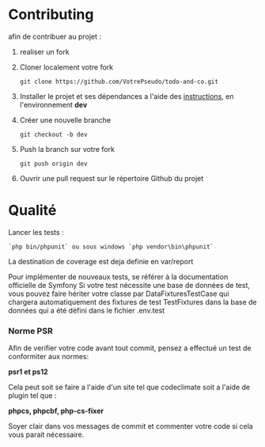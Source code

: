 # Contributing

afin de contribuer au projet :

1. realiser un fork
2. Cloner localement votre fork

    `git clone https://github.com/VotrePseudo/todo-and-co.git`

3. Installer le projet et ses dépendances a l'aide des [instructions](../README.md), en l'environnement **dev**
4. Créer une nouvelle branche

    `git checkout -b dev`
    
5. Push la branch sur votre fork

    `git push origin dev`

6. Ouvrir une pull request sur le répertoire Github du projet

# Qualité

Lancer les tests :

    `php bin/phpunit` ou sous windows `php vendor\bin\phpunit`
    
La destination de coverage est deja definie en var/report

Pour implémenter de nouveaux tests, 
se référer à la documentation officielle de Symfony Si votre test nécessite une base de données de test, 
vous pouvez faire hériter votre classe par DataFixturesTestCase qui chargera automatiquement des fixtures de test TestFixtures dans la base de données qui a été défini dans le fichier .env.test

### Norme PSR

Afin de verifier votre code avant tout commit, pensez a effectué un test de conformiter aux normes:

**psr1 et ps12**

Cela peut soit se faire a l'aide d'un site tel que codeclimate soit a l'aide de plugin tel que : 

**phpcs, phpcbf, php-cs-fixer**

Soyer clair dans vos messages de commit et commenter votre code si cela vous parait nécessaire.
